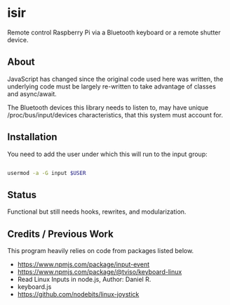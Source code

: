 # isir
Remote control Raspberry Pi via a Bluetooth keyboard or a remote shutter device.

## About

JavaScript has changed since the original code used here was written,
the underlying code must be largely re-written to take advantage of classes and async/await.

The Bluetooth devices this library needs to listen to, may have unique /proc/bus/input/devices characteristics,
that this system must account for.

## Installation

You need to add the user under which this will run to the input group:

```bash

usermod -a -G input $USER


```

## Status

Functional but still needs hooks, rewrites, and modularization.

## Credits / Previous Work

This program heavily relies on code from packages listed below.

- https://www.npmjs.com/package/input-event
- https://www.npmjs.com/package/@tviso/keyboard-linux
- Read Linux Inputs in node.js, Author: Daniel R.
- keyboard.js
- https://github.com/nodebits/linux-joystick
